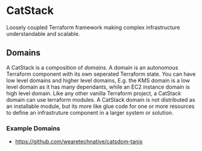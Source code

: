 # CatStack

Loosely coupled Terraform framework making complex infrastructure understandable and scalable.

## Domains

A CatStack is a composition of _domains_. A domain is an autonomous Terraform component with its own seperated Terraform state. You can have low level domains and higher level domains, E.g. the KMS domain is a low level domain as it has many dependants, while an EC2 instance domain is high level domain. Like any other vanilla Terraform project, a CatStack domain can use terraform modules. A CatStack domain is not distributed as an installable module, but its more like glue code for one or more resources to define an infrastruture component in a larger system or solution. 

### Example Domains

- https://github.com/wearetechnative/catsdom-tanix
